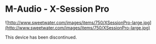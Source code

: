 # M-Audio - X-Session Pro

![http://www.sweetwater.com/images/items/750/XSessionPro-large.jpg](http://www.sweetwater.com/images/items/750/XSessionPro-large.jpg)

This device has been discontinued.

